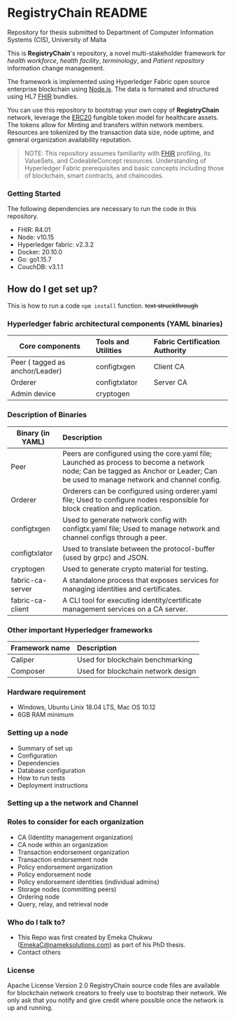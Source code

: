 # RegistryChain README #
Repository for thesis submitted to Department of Computer Information Systems (CIS), University of Malta



This is **RegistryChain**'s repository, a novel multi-stakeholder framework for *health workforce*, *health facility*, *terminology*, and *Patient repository* information change management.

The framework is implemented using Hyperledger Fabric open source enterprise blockchain using [Node.js](https://nodejs.org/en/).
The data is formated and structured using HL7 [FHIR](https://www.hl7.org/fhir/) bundles.

You can use this repository to bootstrap your own copy of **RegistryChain** network, leverage the [ERC20](https://en.wikipedia.org/wiki/Ethereum#ERC-20_Tokens) fungible token model for healthcare assets.
The tokens allow for Minting and transfers within network members. Resources are tokenized by the transaction data size, node uptime, and general organization availability reputation.

>NOTE: This repository assumes familiarity with [FHIR](https://www.hl7.org/fhir) profiling, its ValueSets, and CodeableConcept resources.
>Understanding of Hyperledger Fabric prerequisites and basic concepts including those of blockchain, smart contracts, and chaincodes.

### Getting Started ###
The following dependencies are necessary to run the code in this repository.

* FHIR: R4.01
* Node: v10.15
* Hyperledger fabric: v2.3.2
* Docker: 20.10.0
* Go: go1.15.7
* CouchDB: v3.1.1

## How do I get set up? ##
This is how to run a code `npm install` function.
~~text struckthrough~~


### Hyperledger fabric architectural components (YAML binaries) ###
Core components  | Tools and Utilities  |  Fabric Certification Authority
---------------- | :------------------- | :--------------------------
Peer ( tagged as anchor/Leader) | configtxgen          | Client CA
Orderer          | configtxlator        | Server CA
Admin device     | cryptogen            |

### Description of Binaries ###
Binary (in YAML) | Description
---------------- | :-------------------
Peer             | Peers are configured using the core.yaml file; Launched as process to become a network node; Can be tagged as Anchor or Leader; Can be used to manage network and channel config.
Orderer          | Orderers can be configured using orderer.yaml file; Used to configure nodes responsible for block creation and replication.
configtxgen      | Used to generate network config with configtx.yaml file; Used to manage network and channel configs through a peer.
configtxlator    | Used to translate between the protocol-buffer (used by grpc) and JSON.
cryptogen        | Used to generate crypto material for testing.
fabric-ca-server | A standalone process that exposes services for managing identities and certificates.
fabric-ca-client | A CLI tool for executing identity/certificate management services on a CA server.


### Other important Hyperledger frameworks ###
Framework name  | Description
---------------- | :-------------------
Caliper          | Used for blockchain benchmarking
Composer         | Used for blockchain network design

### Hardware requirement ###
* Windows, Ubuntu Linix 18.04 LTS, Mac OS 10.12
* 6GB RAM minimum

### Setting up a node ###
* Summary of set up
* Configuration
* Dependencies
* Database configuration
* How to run tests
* Deployment instructions

### Setting up a the network and Channel ###

### Roles to consider for each organization ###
* CA (Identitty management organization)
* CA node within an organization
* Transaction endorsement organization
* Transaction endorsement node
* Policy endorsement organization
* Policy endorsement node
* Policy endorsement identities (individual admins)
* Storage nodes (committing peers)
* Ordering node
* Query, relay, and retrieval node

### Who do I talk to? ###

* This Repo was first created by Emeka Chukwu (EmekaC@nameksolutions.com) as part of his PhD thesis.
* Contact others

### License ###
Apache License Version 2.0
RegistryChain source code files are available for blockchain network creators to freely use to bootstrap their network. We only ask that you notify and give credit where possible once the network is up and running.